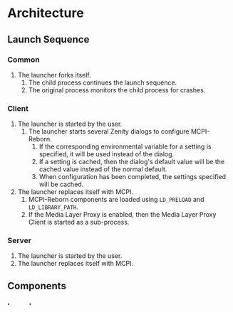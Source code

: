 # Architecture

## Launch Sequence

### Common
1. The launcher forks itself.
   1. The child process continues the launch sequence.
   2. The original process monitors the child process for crashes.

### Client
1. The launcher is started by the user.
   1. The launcher starts several Zenity dialogs to configure MCPI-Reborn.
      1. If the corresponding environmental variable for a setting is specified, it will be used instead of the dialog.
      2. If a setting is cached, then the dialog's default value will be the cached value instead of the normal default.
      3. When configuration has been completed, the settings specified will be cached.
2. The launcher replaces itself with MCPI.
   1. MCPI-Reborn components are loaded using ``LD_PRELOAD`` and ``LD_LIBRARY_PATH``.
   2. If the Media Layer Proxy is enabled, then the Media Layer Proxy Client is started as a sub-process.

### Server
1. The launcher is started by the user.
2. The launcher replaces itself with MCPI.

## Components

### Launcher
This component configures the various environmental variables required for MCPI-Reborn to work. When running in client-mode, this component will also launch several Zenity dialogs for interactive configuration.

The environmental variables configured by this component includes:
* ``LD_PRELOAD``
* ``LD_LIBRARY_PATH``
* ``GCONV_PATH``
* ``MCPI_FEATURE_FLAGS``
* ``MCPI_RENDER_DISTANCE``
* ``MCPI_USERNAME``

This is always compiled for the host system's architecture.

### Media Layer
The Media Layer handles MCPI's graphics calls and user input. It replaces MCPI's native usage of SDL 1.2 with GLFW.

#### Core
This sub-component re-implements a subset of SDL 1.2 calls with GLFW. It also provides a few utility functions that are used internally by MCPI-Reborn.

The utility functions include:
* Fullscreen
* Audio
* Etc

This is always compiled for the host system's architecture unless the Media Layer Proxy is disabled.

This was created because SDL 1.2 has numerous bugs and is in-general unsupported.

#### Proxy
This sub-component must be used if the host system's architecture isn't ARM. It uses UNIX pipes to cross architectural boundaries and allow MCPI to use the Media Layer Core (which is always compiled for the host system's architecture).

It is made of two parts:
* Media Layer Proxy Server
  * Links To MCPI
  * Creates The UNIX Pipes
  * Same External API As The Media Layer Core
  * Compiled For ARM
* Media Layer Proxy Client
  * Links To The Media Layer Core
  * Connects To The Media Layer Proxy Server
  * Uses The System's Native GLES Driver (ie. Mesa)
  * Compiled For The Host System's Architecture

While proxying all Media Layer Core API calls across UNIX pipes does hurt performance, it is better than emulating the entire graphics stack.

Using this in server-mode is redundant (but is possible).

#### Extras
This sub-component contains code that must always be linked directly to MCPI.

This is always compiled for ARM.

#### Headers
This sub-component includes headers for SDL, GLES, and EGL allowing easy (cross-)compilation.

### Mods
This component patches MCPI to modify its behavior. It's loaded using ``LD_PRELOAD``.

This is always compiled for ARM.

### ``libreborn``
This component contains various utility functions including:

* Code Patching (ARM Only)
* Logging
* Etc

The code patching is ARM only because it relies on hard-coded ARM instructions. However, this is irrelevant since code patching is only needed in ARM code (to patch MCPI).

### ``symbols``
This component contains all MCPI symbols.

## Dependencies
MCPI-Reborn has several dependencies:
* MCPI (Bundled)
* GLFW (Only In Client Mode; Bundled)
  * OpenGL ES 2.0
* OpenAL (Only In Client Mode)
* ZLib (Required By LibPNG; Bundled)
* LibPNG (Bundled)
* QEMU User Mode (Only On Non-ARM Hosts; Runtime Only)
* Zenity (Only In Client Mode; Runtime Only; Bundled)
